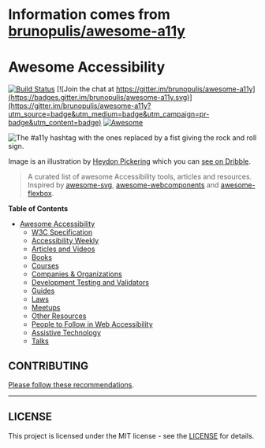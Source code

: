 # Information comes from [brunopulis/awesome-a11y](https://github.com/brunopulis/awesome-a11y)
# Awesome Accessibility

[![Build Status](https://api.travis-ci.org/brunopulis/awesome-a11y.svg?branch=master)](https://travis-ci.org/brunopulis/awesome-a11y)
[![Join the chat at https://gitter.im/brunopulis/awesome-a11y](https://badges.gitter.im/brunopulis/awesome-a11y.svg)](https://gitter.im/brunopulis/awesome-a11y?utm_source=badge&utm_medium=badge&utm_campaign=pr-badge&utm_content=badge)
[![Awesome](https://cdn.rawgit.com/sindresorhus/awesome/d7305f38d29fed78fa85652e3a63e154dd8e8829/media/badge.svg)](https://github.com/sindresorhus/awesome)

![The #a11y hashtag with the ones replaced by a fist giving the rock and roll sign.](https://user-images.githubusercontent.com/1204692/30697506-9fd3020c-9eb5-11e7-95ca-a6c56785dd66.png)

Image is an illustration by [Heydon Pickering](http://www.heydonworks.com/) which you can [see on Dribble](https://dribbble.com/shots/2121794-rock-n-roll-a11y).

> A curated list of awesome Accessibility tools, articles and resources.
> Inspired by [awesome-svg](https://github.com/willianjusten/awesome-svg), [awesome-webcomponents](https://github.com/obetomuniz/awesome-webcomponents) and [awesome-flexbox](https://github.com/afonsopacifer/awesome-flexbox).

**Table of Contents**

- [Awesome Accessibility](##awesome-accessibility)
  - [W3C Specification](topics/specification.md)
  - [Accessibility Weekly](topics/newsletter.md)
  - [Articles and Videos](topics/articles.md)
  - [Books](topics/books.md)
  - [Courses](topics/courses.md)
  - [Companies & Organizations](topics/companies.md)
  - [Development Testing and Validators](topics/validators.md)
  - [Guides](topics/guides.md)
  - [Laws](topics/laws.md)
  - [Meetups](topics/meetups.md)
  - [Other Resources](topics/other-resources.md)
  - [People to Follow in Web Accessibility](topics/people.md)
  - [Assistive Technology](topics/assistive-technology.md)
  - [Talks](topics/talks.md)
  

## CONTRIBUTING

[Please follow these recommendations](CONTRIBUTING.md).

----

## LICENSE

This project is licensed under the MIT license - see the [LICENSE](LICENSE.md) for details.


